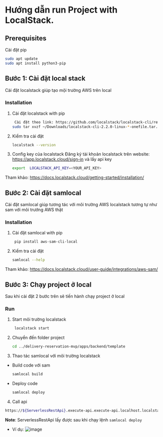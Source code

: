 # Hướng dẫn run Project with LocalStack.
## Prerequisites
Cài đặt pip
  ```sh
 sudo apt update
sudo apt install python3-pip
  ```
##  Bước 1: Cài đặt local stack
Cài đặt localstack giúp tạo mội trường AWS trên local

### Installation
1. Cài đặt localstack with pip
   ```sh
    Cài đặt theo link: https://github.com/localstack/localstack-cli/releases/download/v2.2.0/localstack-cli-2.2.0-linux-amd64-onefile.tar.gz
   sudo tar xvzf ~/Downloads/localstack-cli-2.2.0-linux-*-onefile.tar.gz -C /usr/local/bin
   ```

2. Kiểm tra cài đặt
   ```sh
   localstack --version
   ```
3. Config key của localstack
Đăng ký tài khoản localstack trên website: https://app.localstack.cloud/sign-in và lấy api key
   ```sh
   export  LOCALSTACK_API_KEY=<YOUR_API_KEY>
   ```

Tham khảo: https://docs.localstack.cloud/getting-started/installation/
##  Bước 2: Cài đặt samlocal 
Cài đặt samlocal giúp tương tác với môi trường AWS localstack tương tự như sam với môi trướng AWS thật

### Installation
1. Cài đặt samlocal with pip
   ```sh
    pip install aws-sam-cli-local
   ```

2. Kiểm tra cài đặt
   ```sh
   samlocal --help
   ```
Tham khảo: https://docs.localstack.cloud/user-guide/integrations/aws-sam/
##  Bước 3: Chạy project ở local
Sau khi cài đặt 2 bước trên sẽ tiến hành chạy project ở local

###  Run
1. Start môi trường localstack
   ```sh
    localstack start
   ```

2. Chuyển đến  folder project
   ```sh
   cd ../delivery-reservation-mvp/apps/backend/template
   ```
 3. Thao tác samlocal với môi trường localstack 
 - Build code với sam
    ```sh
   samlocal build
   ```
 - Deploy code 
   ```sh
   samlocal deploy
   ```
 4. Call api 
   ```sh
   https://${ServerlessRestApi}.execute-api.execute-api.localhost.localstack.cloud:4566/Prod/${api}
   ```
  **Note**: ServerlessRestApi lấy được sau khi chạy lệnh `samlocal deploy`
- Ví dụ:
![image](https://github.com/luctq-3361/local-development-with-localstack-tutorial/assets/144312162/4ab2623a-98bd-489a-a580-568f0314b961)

